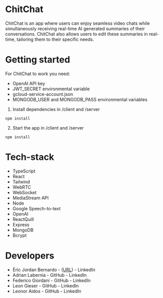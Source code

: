 # ChitChat
ChitChat is an app where users can enjoy seamless video chats while simultaneously receiving real-time AI generated summaries of their conversations. ChitChat also allows users to edit these summaries in real-time, tailoring them to their specific needs.

# Getting started
For ChitChat to work you need:

- OpenAI API key
- JWT_SECRET environmental variable
- gcloud-service-account.json
- MONGODB_USER and MONGODB_PASS environmental variables

1. Install dependencies in /client and /server
```
npm install
```

2. Start the app in /client and /server
```
npm install
```

# Tech-stack
- TypeScript
- React
- Tailwind
- WebRTC
- WebSocket
- MediaStream API
- Node
- Google Speech-to-text
- OpenAI
- ReactQuill
- Express
- MongoDB
- Bcrypt

# Developers
- Èric Jordan Bernardo - ([URL](https://github.com/e-jordan-b)) - LinkedIn
- Adrian Labernia - GitHub - LinkedIn
- Federico Giordani - GitHub - LinkedIn
- Leon Gieser - GitHub - LinkedIn
- Leonor Aidos - GitHub - LinkedIn



